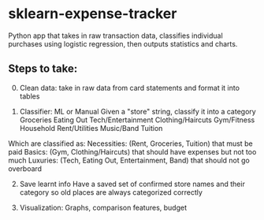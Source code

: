 # sklearn-expense-tracker
 Python app that takes in raw transaction data, classifies individual purchases using logistic regression, then outputs statistics and charts.


## Steps to take:

0. Clean data: take in raw data from card statements and format it into tables

1. Classifier: ML or Manual
Given a "store" string, classify it into a category
	Groceries
	Eating Out
	Tech/Entertainment
	Clothing/Haircuts
	Gym/Fitness
	Household
	Rent/Utilities
	Music/Band
	Tuition

Which are classified as:
Necessities: (Rent, Groceries, Tuition) that must be paid 
Basics: (Gym, Clothing/Haircuts) that should have expenses but not too much
Luxuries: (Tech, Eating Out, Entertainment, Band) that should not go overboard 

2. Save learnt info
Have a saved set of confirmed store names and their category so old places are always categorized correctly

3. Visualization: Graphs, comparison features, budget 
